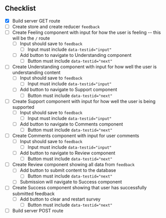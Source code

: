 ## Checklist

- [x] Build server GET route
- [ ] Create store and create reducer `feedback`
- [ ] Create Feeling component with input for how the user is feeling -- this will be the `/` route
    - [ ] Input should save to `feedback`
        - [ ] Input must include `data-testid="input"`
    - [ ] Add button to navigate to Understanding component
        - [ ] Button must include `data-testid="next"`
- [ ] Create Understanding component with input for how well the user is understanding content
    - [ ] Input should save to `feedback`
        - [ ] Input must include `data-testid="input"`
    - [ ] Add button to navigate to Support component
        - [ ] Button must include `data-testid="next"`
- [ ] Create Support component with input for how well the user is being supported
    - [ ] Input should save to `feedback`
        - [ ] Input must include `data-testid="input"`
    - [ ] Add button to navigate to Comments component
        - [ ] Button must include `data-testid="next"`
- [ ] Create Comments component with input for user comments
    - [ ] Input should save to `feedback`
        - [ ] Input must include `data-testid="input"`
    - [ ] Add button to navigate to Review component
        - [ ] Button must include `data-testid="next"`
- [ ] Create Review component showing all data from `feedback`
    - [ ] Add button to submit content to the database
        - [ ] Button must include `data-testid="next"`
    - [ ] Submission will navigate to Success component
- [ ] Create Success component showing that user has successfully submitted feedback
    - [ ] Add button to clear and restart survey
        - [ ] Button must include `data-testid="next"`
- [ ] Build server POST route
